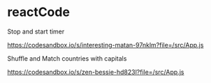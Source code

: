 # reactCode

Stop and start timer

https://codesandbox.io/s/interesting-matan-97nklm?file=/src/App.js

Shuffle and Match countries with capitals

https://codesandbox.io/s/zen-bessie-hd823l?file=/src/App.js
